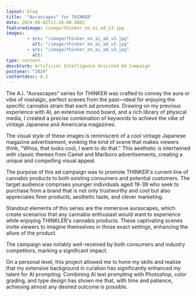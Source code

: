 ```yaml
---
layout: blog
title: '"Aurascapes" for THINKER'
date: 2024-08-02T11:28:00.000Z
featuredimage: /image/thinker_on_ai_ad_v3.jpg
images: 
        - src: "/image/thinker_on_ai_ad_v3.jpg"
          alt: "/image/thinker_on_ai_ad_v3.jpg"
        - src: "/image/thinker_on_ai_ad_v3.jpg"
          alt:
type: content
descblurb: Artificial Intelligence Assisted Ad Campaign
postyear: "2024"
contentdesc: A.I
---
```

The A.I. "Aurascapes" series for THINKER was crafted to convey the aura or vibe of nostalgic, perfect scenes from the past—ideal for enjoying the specific cannabis strain that each ad promotes. Drawing on my previous experience with AI, an extensive mood board, and a rich library of physical media, I created a precise combination of keywords to achieve the vibe of vintage Japanese and Americana magazines.

The visual style of these images is reminiscent of a cool vintage Japanese magazine advertisement, evoking the kind of scene that makes viewers think, "Whoa, that looks cool, I want to do that." This aesthetic is intertwined with classic themes from Camel and Marlboro advertisements, creating a unique and compelling visual appeal.

The purpose of this ad campaign was to promote THINKER's current line of cannabis products to both existing consumers and potential customers. The target audience comprises younger individuals aged 19-39 who seek to purchase from a brand that is not only trustworthy and cool but also appreciates finer products, aesthetic taste, and clever marketing.

Standout elements of this series are the immersive aurascapes, which create scenarios that any cannabis enthusiast would want to experience while enjoying THINKLER's cannabis products. These captivating scenes invite viewers to imagine themselves in those exact settings, enhancing the allure of the product.

The campaign was notably well-received by both consumers and industry competitors, marking a significant impact.

On a personal level, this project allowed me to hone my skills and realize that my extensive background in curation has significantly enhanced my talent for AI prompting. Combining AI text prompting with Photoshop, color grading, and type design has shown me that, with time and patience, achieving almost any desired outcome is possible.
